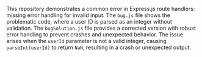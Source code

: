 This repository demonstrates a common error in Express.js route handlers: missing error handling for invalid input. The `bug.js` file shows the problematic code, where a user ID is parsed as an integer without validation.  The `bugSolution.js` file provides a corrected version with robust error handling to prevent crashes and unexpected behavior.  The issue arises when the `userId` parameter is not a valid integer, causing `parseInt(userId)` to return `NaN`, resulting in a crash or unexpected output.